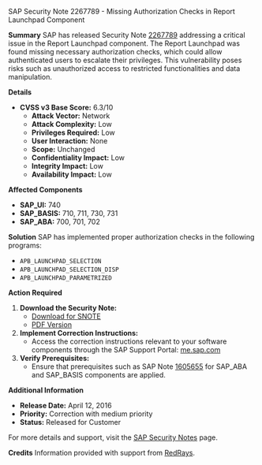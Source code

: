 SAP Security Note 2267789 - Missing Authorization Checks in Report Launchpad Component

**Summary**
SAP has released Security Note [2267789](https://notesdownloads.sap.com/note/0040000013416672017) addressing a critical issue in the Report Launchpad component. The Report Launchpad was found missing necessary authorization checks, which could allow authenticated users to escalate their privileges. This vulnerability poses risks such as unauthorized access to restricted functionalities and data manipulation.

**Details**
- **CVSS v3 Base Score:** 6.3/10
  - **Attack Vector:** Network
  - **Attack Complexity:** Low
  - **Privileges Required:** Low
  - **User Interaction:** None
  - **Scope:** Unchanged
  - **Confidentiality Impact:** Low
  - **Integrity Impact:** Low
  - **Availability Impact:** Low

**Affected Components**
- **SAP_UI:** 740
- **SAP_BASIS:** 710, 711, 730, 731
- **SAP_ABA:** 700, 701, 702

**Solution**
SAP has implemented proper authorization checks in the following programs:
- `APB_LAUNCHPAD_SELECTION`
- `APB_LAUNCHPAD_SELECTION_DISP`
- `APB_LAUNCHPAD_PARAMETRIZED`

**Action Required**
1. **Download the Security Note:**
   - [Download for SNOTE](https://notesdownloads.sap.com/note/0040000013416672017)
   - [PDF Version](https://userapps.support.sap.com/sap/support/sfm/notes/print/0002267789?language=en-US&token=690B3B34DA9DC70C8FE14BB9713EE50F)
2. **Implement Correction Instructions:**
   - Access the correction instructions relevant to your software components through the SAP Support Portal: [me.sap.com](https://me.sap.com/)
3. **Verify Prerequisites:**
   - Ensure that prerequisites such as SAP Note [1605655](https://me.sap.com/notes/1605655) for SAP_ABA and SAP_BASIS components are applied.

**Additional Information**
- **Release Date:** April 12, 2016
- **Priority:** Correction with medium priority
- **Status:** Released for Customer

For more details and support, visit the [SAP Security Notes](https://me.sap.com/securitynotes) page.

**Credits**
Information provided with support from [RedRays](https://redrays.io).